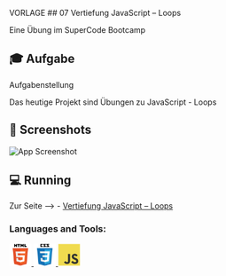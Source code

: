 VORLAGE ## 07 Vertiefung JavaScript – Loops

Eine Übung im SuperCode Bootcamp

## 🎓 Aufgabe

Aufgabenstellung

Das heutige Projekt sind Übungen zu JavaScript - Loops

## 📸 Screenshots

![App Screenshot](assets/img/screen.gif)

## 💻 Running

Zur Seite —> - [Vertiefung JavaScript – Loops](https://github.com/jennijennina/Vertiefung-JavaScript-Loops_Uebungen)

<p align="left">
</p>

<h3 align="left">Languages and Tools:</h3>
<p align="left"> <a href="https://www.w3schools.com/html/" target="_blank" rel="noreferrer"> <img src="https://raw.githubusercontent.com/devicons/devicon/master/icons/html5/html5-original-wordmark.svg" alt="html5" width="40" height="40"/> </a>
<a href="https://www.w3schools.com/css/" target="_blank" rel="noreferrer"> <img src="https://raw.githubusercontent.com/devicons/devicon/master/icons/css3/css3-original-wordmark.svg" alt="css3" width="40" height="40"/> </a> 
<a href="https://www.w3schools.com/css/" target="_blank" rel="noreferrer"> <img src="https://raw.githubusercontent.com/devicons/devicon/master/icons/javascript/javascript-original.svg" alt="css3" width="40" height="40"/> </a> </p>
